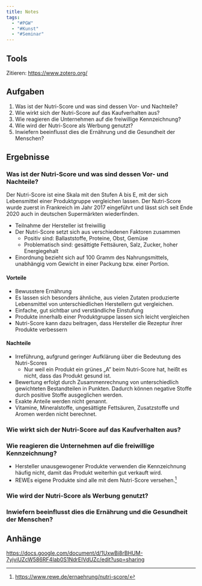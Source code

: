 ```yaml
---
title: Notes
tags:
  - "#PGW"
  - "#Kunst"
  - "#Seminar"
---
```


## Tools

Zitieren: https://www.zotero.org/

## Aufgaben

1. Was ist der Nutri-Score und was sind dessen Vor- und Nachteile?
2. Wie wirkt sich der Nutri-Score auf das Kaufverhalten aus?
3. Wie reagieren die Unternehmen auf die freiwillige Kennzeichnung?
4. Wie wird der Nutri-Score als Werbung genutzt?
5. Inwiefern beeinflusst dies die Ernährung und die Gesundheit der Menschen?

## Ergebnisse

### Was ist der Nutri-Score und was sind dessen Vor- und Nachteile?

Der Nutri-Score ist eine Skala mit den Stufen A bis E, mit der sich Lebensmittel einer Produktgruppe vergleichen lassen. Der Nutri-Score wurde zuerst in Frankreich im Jahr 2017 eingeführt und lässt sich seit Ende 2020 auch in deutschen Supermärkten wiederfinden.

- Teilnahme der Hersteller ist freiwillig
- Der Nutri-Score setzt sich aus verschiedenen Faktoren zusammen
	- Positiv sind: Ballaststoffe, Proteine, Obst, Gemüse
	- Problematisch sind: gesättigte Fettsäuren, Salz, Zucker, hoher Energiegehalt
- Einordnung bezieht sich auf 100 Gramm des Nahrungsmittels, unabhängig vom Gewicht in einer Packung bzw. einer Portion.

#### Vorteile

- Bewusstere Ernährung
- Es lassen sich besonders ähnliche, aus vielen Zutaten produzierte Lebensmittel von unterschiedlichen Herstellern gut vergleichen.
- Einfache, gut sichtbar und verständliche Einstufung
- Produkte innerhalb einer Produktgruppe lassen sich leicht vergleichen
- Nutri-Score kann dazu beitragen, dass Hersteller die Rezeptur ihrer Produkte verbessern

#### Nachteile

- Irreführung, aufgrund geringer Aufklärung über die Bedeutung des Nutri-Scores
	- Nur weil ein Produkt ein grünes „A” beim Nutri-Score hat, heißt es nicht, dass das Produkt gesund ist.
- Bewertung erfolgt durch Zusammenrechnung von unterschiedlich gewichteten Bestandteilen in  Punkten. Dadurch können negative Stoffe durch positive Stoffe ausgeglichen werden.
- Exakte Anteile werden nicht genannt.
- Vitamine, Mineralstoffe, ungesättigte Fettsäuren, Zusatzstoffe und Aromen werden nicht berechnet.

### Wie wirkt sich der Nutri-Score auf das Kaufverhalten aus?

### Wie reagieren die Unternehmen auf die freiwillige Kennzeichnung?

- Hersteller unausgewogener Produkte verwenden die Kennzeichnung häufig nicht, damit das Produkt weiterhin gut verkauft wird.
- REWEs eigene Produkte sind alle mit dem Nutri-Score versehen.[^1]

### Wie wird der Nutri-Score als Werbung genutzt?

### Inwiefern beeinflusst dies die Ernährung und die Gesundheit der Menschen?

## Anhänge

https://docs.google.com/document/d/1UxwBi8rBHUM-7yjviUZcW586RF4Iab0S1NdrEIVdUZc/edit?usp=sharing

[^1]: https://www.rewe.de/ernaehrung/nutri-score/
